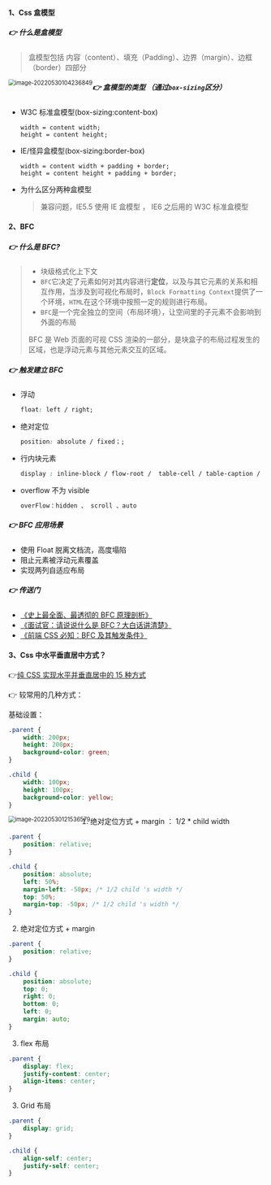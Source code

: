 <!-- @format -->

#### 1、Css 盒模型

##### 👉 什么是盒模型

> 盒模型包括 内容（content）、填充（Padding）、边界（margin）、边框（border）四部分

<img src="https://raw.githubusercontent.com/tengyuanOasis/image/master/image/202205301042910.png" alt="image-20220530104236849" style="zoom:80%;float:left" />

##### 👉 盒模型的类型 （通过`box-sizing`区分）

- W3C 标准盒模型(box-sizing:content-box)

  ```
  width = content width;
  height = content height;
  ```

- IE/怪异盒模型(box-sizing:border-box)

  ```
  width = content width + padding + border;
  height = content height + padding + border;
  ```

- 为什么区分两种盒模型

  > 兼容问题，IE5.5 使用 IE 盒模型 ， IE6 之后用的 W3C 标准盒模型

#### 2、BFC

##### 👉 什么是 BFC?

> - 块级格式化上下文
> - `BFC`它决定了元素如何对其内容进行**定位**，以及与其它元素的关系和相互作用，当涉及到可视化布局时，`Block Formatting Context`提供了一个环境，`HTML`在这个环境中按照一定的规则进行布局。
> - `BFC`是一个完全独立的空间（布局环境），让空间里的子元素不会影响到外面的布局
>
> BFC 是 Web 页面的可视 CSS 渲染的一部分，是块盒子的布局过程发生的区域，也是浮动元素与其他元素交互的区域。

##### 👉 触发建立 BFC

- 浮动

  ```css
  float: left / right;
  ```

- 绝对定位

  ```css
  position: absolute / fixed；;
  ```

- 行内块元素

  ```CSS
  display : inline-block / flow-root /  table-cell / table-caption / flex  /inline-flex等。
  ```

- overflow 不为 visible

  ```css
  overFlow：hidden 、 scroll 、auto
  ```

##### 👉 BFC 应用场景

- 使用 Float 脱离文档流，高度塌陷
- 阻止元素被浮动元素覆盖
- 实现两列自适应布局

##### 👉 传送门

- [《史上最全面、最透彻的 BFC 原理剖析》](https://juejin.cn/post/6844903496970420237)
- [《面试官：请说说什么是 BFC？大白话讲清楚》](https://juejin.cn/post/6950082193632788493)
- [《前端 CSS 必知：BFC 及其触发条件》](https://juejin.cn/post/6950082193632788493)

#### 3、Css 中水平垂直居中方式？

👉[纯 CSS 实现水平并垂直居中的 15 种方式](https://juejin.cn/post/6856579922148884488)

👉 较常用的几种方式：

基础设置：

```css
.parent {
	width: 200px;
	height: 200px;
	background-color: green;
}

.child {
	width: 100px;
	height: 100px;
	background-color: yellow;
}
```

<img src="https://raw.githubusercontent.com/tengyuanOasis/image/master/image/202205301215667.png" alt="image-20220530121536579" style="zoom:80%;float:left" />

1. 绝对定位方式 + margin ： 1/2 \* child width

```css
.parent {
	position: relative;
}

.child {
	position: absolute;
	left: 50%;
	margin-left: -50px; /* 1/2 child 's width */
	top: 50%;
	margin-top: -50px; /* 1/2 child 's width */
}
```

2. 绝对定位方式 + margin

```css
.parent {
	position: relative;
}

.child {
	position: absolute;
	top: 0;
	right: 0;
	bottom: 0;
	left: 0;
	margin: auto;
}
```

3. flex 布局

```css
.parent {
	display: flex;
	justify-content: center;
	align-items: center;
}
```

3. Grid 布局

```css
.parent {
	display: grid;
}

.child {
	align-self: center;
	justify-self: center;
}
```
